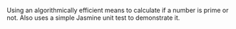 Using an algorithmically efficient means to calculate if a number is prime or
not. Also uses a simple Jasmine unit test to demonstrate it.